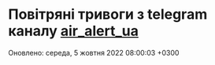 # Повітряні тривоги з telegram каналу [air_alert_ua](https://t.me/air_alert_ua)

Оновлено:
середа, 5 жовтня 2022 08:00:03 +0300
